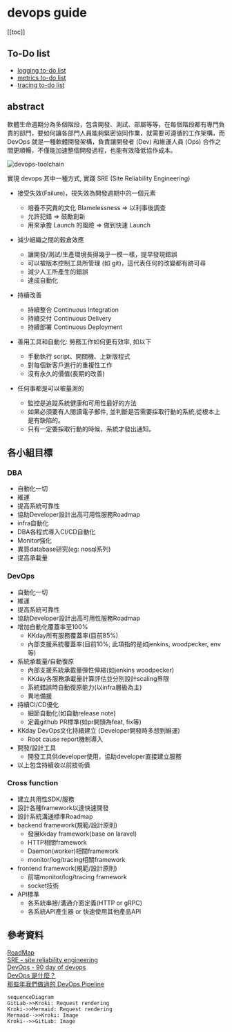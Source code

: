 # devops guide

[[toc]]

## To-Do list
- [logging to-do list](/system/logging/#to-do)
- [metrics to-do list](/system/metrics/#to-do)
- [tracing to-do list](/system/tracing/#to-do)


## abstract
軟體生命週期分為多個階段，包含開發、測試、部屬等等，在每個階段都有專門負責的部門，要如何讓各部門人員能夠緊密協同作業，就需要可遵循的工作架構，而 DevOps 就是一種軟體開發架構，負責讓開發者 (Dev) 和維運人員 (Ops) 合作之間更順暢，不僅能加速整個開發過程，也能有效降低協作成本。


![devops-toolchain](~@source/assets/img/devops-chain.svg)


實現 devops 其中一種方式, 實踐 SRE (Site Reliability Engineering)
- 接受失效(Failure)，視失效為開發週期中的一個元素
    - 培養不究責的文化 Blamelessness => 以利事後調查
    - 允許犯錯 => 鼓勵創新
    - 用來承擔 Launch 的風險 => 做到快速 Launch

- 減少組織之間的穀倉效應
    - 讓開發/測試/生產環境長得幾乎一模一樣，提早發現錯誤
    - 可以被版本控制工具所管理 (如 git)，這代表任何的改變都有跡可尋
    - 減少人工所產生的錯誤
    - 達成自動化

- 持續改善
    - 持續整合 Continuous Integration
    - 持續交付 Continuous Delivery
    - 持續部署 Continuous Deployment

- 善用工具和自動化: 勞務工作如何更有效率, 如以下
    - 手動執行 script、開關機、上新版程式
    - 對每個新客戶進行的重複性工作
    - 沒有永久的價值(長期的改善)

- 任何事都是可以被量測的
    - 監控是追蹤系統健康和可用性最好的方法
    - 如果必須要有人閱讀電子郵件, 並判斷是否需要採取行動的系統,從根本上是有缺陷的。
    - 只有一定要採取行動的時候，系統才發出通知。


## 各小組目標
### DBA
- 自動化一切
- 維運
- 提高系統可靠性
- 協助Developer設計出高可用性服務Roadmap
- infra自動化
- DBA各程式導入CI/CD自動化
- Monitor強化
- 異質database研究(eg: nosql系列)
- 提高承載量

### DevOps
- 自動化一切
- 維運
- 提高系統可靠性
- 協助Developer設計出高可用性服務Roadmap
- 增加自動化覆蓋率至100%
    - KKday所有服務覆蓋率(目前85%)
    - 內部支援系統覆蓋率(目前10%, 此項指的是如jenkins, woodpecker, env等)
- 系統承載量/自動復原
    - 內部支援系統承載量彈性伸縮(如jenkins woodpecker)
    - KKday各服務承載量計算評估並分別設計scaling界限
    - 系統錯誤時自動復原能力(以infra層級為主)
    - 異地備援
- 持續CI/CD優化
    - 細節自動化(如自動release note)
    - 定義github PR標準(如pr開頭為feat, fix等)
- KKday DevOps文化持續建立 (Developer開發時多想到維運)
    - Root cause report機制導入
- 開發/設計工具
    - 開發工具供developer使用，協助developer直接建立服務
- 以上包含持續收以前技術債

### Cross function
- 建立共用性SDK/服務
- 設計各種framework以達快速開發
- 設計系統溝通標準Roadmap
- backend framework(規範/設計原則)
    - 發展kkday framework(base on laravel)
    - HTTP相關framework
    - Daemon(worker)相關framework
    - monitor/log/tracing相關framework
- frontend framework(規範/設計原則)
    - 前端monitor/log/tracing framework
    - socket技術
- API標準
    - 各系統串接/溝通介面定義(HTTP or gRPC)
    - 各系統API產生器 or 快速使用其他產品API


## 參考資料
[RoadMap](https://roadmap.sh/devops)      
[SRE - site reliability engineering](https://sre.google/books/)     
[DevOps - 90 day of devops](https://github.com/MichaelCade/90DaysOfDevOps)      
[DevOps 是什麼？](https://blog.cloud-ace.tw/application-modernization/devops/what-is-devops-how-google-use-sre/)       
[那些年我們做過的 DevOps Pipeline](https://speakerdeck.com/cheng_wei_chen/na-xie-nian-wo-men-zuo-guo-de-devops-pipeline?slide=65)       

```kroki-mermaid
sequenceDiagram
GitLab->>Kroki: Request rendering
Kroki->>Mermaid: Request rendering
Mermaid-->>Kroki: Image
Kroki-->>GitLab: Image
```
